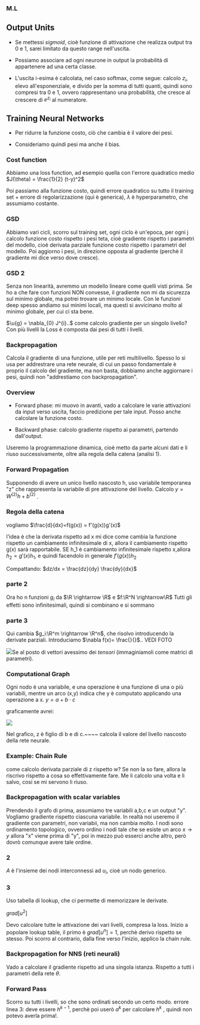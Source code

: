 ### M.L

## Output Units

- Se mettessi *sigmoid*, cioè funzione di attivazione che realizza output tra 0 e 1, sarei limitato da questo range nell'uscita.

- Possiamo associare ad ogni neurone in output la probabilità di appartenere ad una certa classe.

- L'uscita i-esima è calcolata, nel caso softmax, come segue:
  calcolo $z_i$, elevo all'esponenziale, e divido per la somma di tutti quanti, quindi sono compresi tra 0 e 1, ovvero rappresentano una probabilità, che cresce al crescere di $e^{z_i}$ al numeratore.

## Training Neural Networks

- Per ridurre la funzione costo, ciò che cambia è il valore dei pesi.

- Consideriamo quindi pesi ma anche il bias.

### Cost function

Abbiamo una loss function, ad esempio quella con l'errore quadratico medio $J(\theta) = \frac{1}{2} (t-y)^2$

Poi passiamo alla funzione costo, quindi errore quadratico su tutto il training set + errore di regolarizzazione (qui è generica), $\lambda$ è hyperparametro, che assumiamo costante.

### GSD

Abbiamo vari cicli, scorro sul training set, ogni ciclo è un'epoca, per ogni j calcolo funzione costo rispetto i pesi teta, cioè gradiente rispetto i parametri del modello, cioè derivata parziale funzione costo rispetto i parametri del modello. Poi aggiorno i pesi, in direzione opposta al gradiente (perchè il gradiente mi dice verso dove cresce).

### GSD 2

Senza non linearità, avremmo un modello lineare come quelli visti prima.
Se ho a che fare con funzioni NON convesse, il gradiente non mi da sicurezza sul minimo globale, ma potrei trovare un minimo locale. Con le funzioni deep spesso andiamo sui minimi locali, ma questi si avvicinano molto al minimo globale, per cui ci sta bene.

$\u{g} = \nabla_{0} J^{i}..$ come calcolo gradiente per un singolo livello?
Con più livelli la Loss è composta dai pesi di tutti i livelli.



### Backpropagation

Calcola il gradiente di una funzione, utile per reti multilivello. Spesso lo si usa per addrestrare una rete neurale, di cui un passo fondamentale è proprio il calcolo del gradiente, ma non basta, dobbiamo anche aggiornare i pesi, quindi non "addrestiamo con backpropagation".

### Overview

- Forward phase: mi muovo in avanti, vado a calcolare le varie attivazioni da input verso uscita, faccio predizione per tale input. Posso anche calcolare la funzione costo.

- Backward phase: calcolo gradiente rispetto ai parametri, partendo dall'output.

Useremo la programmazione dinamica, cioè metto da parte alcuni dati e li riuso successivamente, oltre alla regola della catena (analisi 1).

### Forward Propagation

Supponendo di avere un unico livello nascosto h, uso variabile temporanea "z" che rappresenta la variabile di pre attivazione del livello. Calcolo $y = W^{(2)}h+b^{(2)}$ .

### Regola della catena

vogliamo $\frac{d}{dx}=f(g(x)) = f'(g(x))g'(x)$

l'idea è che la derivata rispetto ad x mi dice come cambia la funzione rispetto un cambiamento infinitesimale di x, allora il cambiamento rispetto g(x) sarà rapportabile. SE h_1 è cambiamento infinitesimale rispetto x,allora $h_2=g'(x)h_1$, e quindi facendolo in generale $f'(g(x))h_2$

Compattando:
$dz/dx = \frac{dz}{dy} \frac{dy}{dx}$

### parte 2

Ora ho n funzioni $g_i$ da $\R \rightarrow \R$ e $f:\R^N \rightarrow\R$
Tutti gli effetti sono infinitesimali, quindi si combinano e si sommano

### parte 3

Qui cambia $g_i:\R^m \rightarrow \R^n$, che risolvo introducendo la derivate parziali.
Introduciamo $\nabla f(x)= \frac{}{}$.. VEDI FOTO


![](/home/festinho/.var/app/com.github.marktext.marktext/config/marktext/images/2023-10-25-10-41-01-IMG_5641.jpeg)Se al posto di vettori avessimo dei *tensori* (immaginiamoli come matrici di parametri).



### Computational Graph

Ogni nodo è una variabile, e una operazione è una funzione di una o più variabili, mentre un arco (x,y) indica che y è computato applicando una operazione a x.
$y = a+b \cdot c$

graficamente avrei:

![](/home/festinho/.var/app/com.github.marktext.marktext/config/marktext/images/2023-10-25-10-40-48-IMG_5642.jpeg)

Nel grafico, z è figlio di b e di c.~~~~
calcola il valore del livello nascosto della rete neurale.

### Example: Chain Rule

come calcolo derivata parziale di z rispetto w?
Se non la so fare, allora la riscrivo rispetto a cosa so effettivamente fare.
Me li calcolo una volta e li salvo, cosi se mi servono li riuso.

### Backpropagation with scalar variables

Prendendo il grafo di prima, assumiamo tre variabili a,b,c e un output "y".
Vogliamo gradiente rispetto ciascuna variabile.
In realtà noi useremo il gradiente con parametri, non variabii, ma non cambia molto. I nodi sono ordinamento topologico, ovvero ordino i nodi tale che se esiste un arco $x \rightarrow y$ allora "x" viene prima di "y", poi in mezzo può esserci anche altro, però dovrò comunque avere tale ordine.

### 2

$A$ è l'insieme dei nodi interconnessi ad $u_i$, cioè un nodo generico.



### 3

Uso tabella di lookup, che ci permette di memorizzare le derivate.

$grad[u^{2}]$

Devo calcolare tutte le attivazione dei vari livelli, compresa la loss.
Inizio a popolare lookup table, il primo è $grad[u^{n}] = 1$, perchè derivo rispetto se stesso.
Poi scorro al contrario, dalla fine verso l'inizio, applico la chain rule.



### Backpropagation for NNS (reti neurali)

Vado a calcolare il gradiente rispetto ad una singola istanza.
Rispetto a tutti i parametri della rete $\theta$.

### Forward Pass

Scorro su tutti i livelli, so che sono ordinati secondo un certo modo.
errore linea 3: deve essere $h^{k-1}$, perchè poi userò $a^{k}$ per calcolare $h^{k}$ , quindi non potevo averla prima!.


